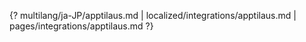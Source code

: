 {? multilang/ja-JP/apptilaus.md | localized/integrations/apptilaus.md | pages/integrations/apptilaus.md ?}
